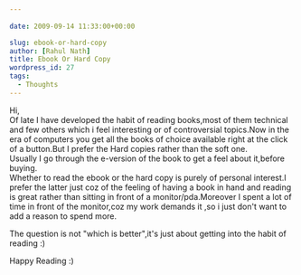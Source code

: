 ```yaml
---
  
date: 2009-09-14 11:33:00+00:00

slug: ebook-or-hard-copy
author: [Rahul Nath]
title: Ebook Or Hard Copy
wordpress_id: 27
tags:
  - Thoughts
---
```


Hi,  
Of late I have developed the habit of reading books,most of them technical and few others which i feel interesting or of controversial topics.Now in the era of computers you get all the books of choice available right at the click of a button.But I prefer the Hard copies rather than the soft one.  
Usually I go through the e-version of the book to get a feel about it,before buying.  
Whether to read the ebook or the hard copy is purely of personal interest.I prefer the latter just coz of the feeling of having a book in hand and reading is great rather than sitting in front of a monitor/pda.Moreover I spent a lot of time in front of the monitor,coz my work demands it ,so i just don't want to add a reason to spend more.

The question is not "which is better",it's just about getting into the habit of reading :)

Happy Reading :)
